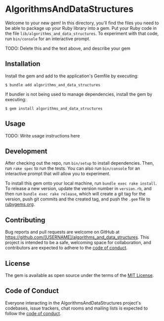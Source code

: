 # AlgorithmsAndDataStructures

Welcome to your new gem! In this directory, you'll find the files you need to be able to package up your Ruby library into a gem. Put your Ruby code in the file `lib/algorithms_and_data_structures`. To experiment with that code, run `bin/console` for an interactive prompt.

TODO: Delete this and the text above, and describe your gem

## Installation

Install the gem and add to the application's Gemfile by executing:

    $ bundle add algorithms_and_data_structures

If bundler is not being used to manage dependencies, install the gem by executing:

    $ gem install algorithms_and_data_structures

## Usage

TODO: Write usage instructions here

## Development

After checking out the repo, run `bin/setup` to install dependencies. Then, run `rake spec` to run the tests. You can also run `bin/console` for an interactive prompt that will allow you to experiment.

To install this gem onto your local machine, run `bundle exec rake install`. To release a new version, update the version number in `version.rb`, and then run `bundle exec rake release`, which will create a git tag for the version, push git commits and the created tag, and push the `.gem` file to [rubygems.org](https://rubygems.org).

## Contributing

Bug reports and pull requests are welcome on GitHub at https://github.com/[USERNAME]/algorithms_and_data_structures. This project is intended to be a safe, welcoming space for collaboration, and contributors are expected to adhere to the [code of conduct](https://github.com/[USERNAME]/algorithms_and_data_structures/blob/master/CODE_OF_CONDUCT.md).

## License

The gem is available as open source under the terms of the [MIT License](https://opensource.org/licenses/MIT).

## Code of Conduct

Everyone interacting in the AlgorithmsAndDataStructures project's codebases, issue trackers, chat rooms and mailing lists is expected to follow the [code of conduct](https://github.com/[USERNAME]/algorithms_and_data_structures/blob/master/CODE_OF_CONDUCT.md).
